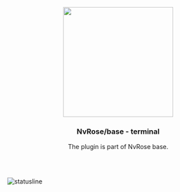 <p align="center">
    <img width=250 src=https://user-images.githubusercontent.com/93622468/199302147-ef457867-30e1-49e3-be68-555fb071c9c9.png>
</p>

<h3 align=center> NvRose/base - terminal </h3>

<p align=center>
    The plugin is part of NvRose base.
</p><br><br>

![statusline](https://user-images.githubusercontent.com/93622468/198105604-da81fef4-b9b1-43fb-9a64-019ff7d71288.png)
